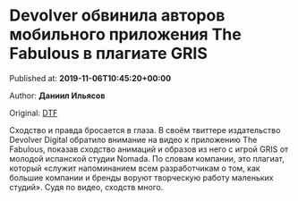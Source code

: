
# Devolver обвинила авторов мобильного приложения The Fabulous в плагиате GRIS

Published at: **2019-11-06T10:45:20+00:00**

Author: **Даниил Ильясов**

Original: [DTF](https://dtf.ru/mobile/79863-devolver-obvinila-avtorov-mobilnogo-prilozheniya-the-fabulous-v-plagiate-gris)

Сходство и правда бросается в глаза.
В своём твиттере издательство Devolver Digital обратило внимание на видео к приложению The Fabulous, показав сходство анимаций и образов из него с игрой GRIS от молодой испанской студии Nomada.
По словам компании, это плагиат, который «служит напоминанием всем разработчикам о том, как большие компании и бренды воруют творческую работу маленьких студий». Судя по видео, сходств много.
